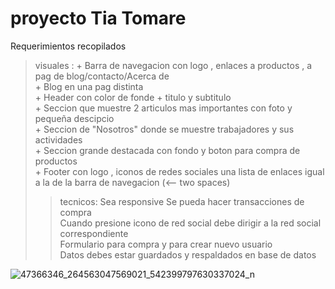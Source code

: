 proyecto Tia Tomare
===============

Requerimientos recopilados
>visuales : + Barra de navegacion con logo , enlaces a productos , a pag de blog/contacto/Acerca de <br>
            + Blog en una pag distinta <br>
            + Header con color de fonde + titulo y subtitulo <br>
            + Seccion que muestre 2 articulos mas importantes con  foto y pequeña descipcio <br>
            + Seccion de "Nosotros" donde se muestre trabajadores y sus actividades <br>
            + Seccion grande destacada con fondo y boton para compra de productos <br>
            + Footer con logo , iconos de redes sociales una lista de enlaces igual a la de la barra de navegacion (<-- two spaces)
>>tecnicos: Sea responsive
            Se pueda hacer transacciones de compra <br>
            Cuando presione icono de red social debe dirigir a la red social correspondiente <br>
            Formulario para compra y para crear nuevo usuario <br>
            Datos debes estar guardados y respaldados en base de datos <br>

 ![47366346_264563047569021_542399797630337024_n](https://user-images.githubusercontent.com/44588089/49521722-d522cf80-f884-11e8-9eaf-37a02fa44b28.jpg)